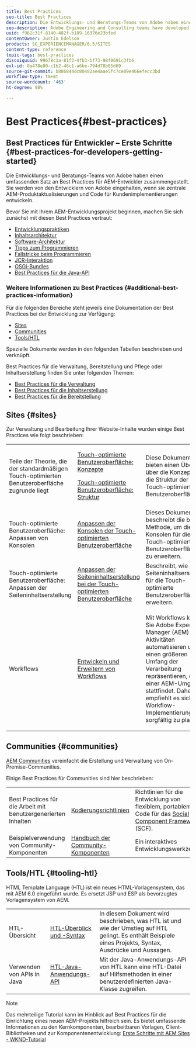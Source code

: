 ```yaml
---
title: Best Practices
seo-title: Best Practices
description: Die Entwicklungs- und Beratungs-Teams von Adobe haben einen umfassenden Satz an Best Practices für AEM-Entwickler zusammengestellt
seo-description: Adobe Engineering and Consulting teams have developed a comprehensive set of best practices for AEM developers
uuid: f962c31f-8140-482f-b189-16376e23bfed
contentOwner: Justin Edelson
products: SG_EXPERIENCEMANAGER/6.5/SITES
content-type: reference
topic-tags: best-practices
discoiquuid: 99678c1a-81f3-4fb3-bf73-98f0691c3fb6
exl-id: 0a478e80-c1b2-46c1-a6be-794d78b85d69
source-git-commit: b886844dc80482ae4aae5fc7ce09e466efecc3bd
workflow-type: tm+mt
source-wordcount: '463'
ht-degree: 98%

---
```


# Best Practices{#best-practices}

## Best Practices für Entwickler – Erste Schritte {#best-practices-for-developers-getting-started}

Die Entwicklungs- und Beratungs-Teams von Adobe haben einen umfassenden Satz an Best Practices für AEM-Entwickler zusammengestellt. Sie werden von den Entwicklern von Adobe eingehalten, wenn sie zentrale AEM-Produktaktualisierungen und Code für Kundenimplementierungen entwickeln.

Bevor Sie mit Ihrem AEM-Entwicklungsprojekt beginnen, machen Sie sich zunächst mit diesen Best Practices vertraut:

* [Entwicklungspraktiken](/help/sites-developing/development-practices.md)
* [Inhaltsarchitektur](/help/sites-developing/content-architecture.md)
* [Software-Architektur](/help/sites-developing/software-architecture.md)
* [Tipps zum Programmieren](/help/sites-developing/coding-tips.md)
* [Fallstricke beim Programmieren](/help/sites-developing/code-pitfalls.md)
* [JCR-Interaktion](/help/sites-developing/jcr-integration.md)
* [OSGi-Bundles](/help/sites-developing/osgi-bundles.md)
* [Best Practices für die Java-API](https://experienceleague.adobe.com/docs/experience-manager-learn/foundation/development/understand-java-api-best-practices.html?lang=de)

### Weitere Informationen zu Best Practices {#additional-best-practices-information}

Für die folgenden Bereiche steht jeweils eine Dokumentation der Best Practices bei der Entwicklung zur Verfügung:

* [Sites](#sites)
* [Communities](/help/sites-developing/best-practices.md#communities)
* [Tools/HTL](/help/sites-developing/best-practices.md#tooling-htl)

Spezielle Dokumente werden in den folgenden Tabellen beschrieben und verknüpft.

Best Practices für die Verwaltung, Bereitstellung und Pflege oder Inhaltserstellung finden Sie unter folgenden Themen:

* [Best Practices für die Verwaltung ](/help/sites-administering/administer-best-practices.md)
* [Best Practices für die Inhaltserstellung](/help/sites-authoring/best-practices.md)
* [Best Practices für die Bereitstellung ](/help/sites-deploying/best-practices.md)

## Sites {#sites}

Zur Verwaltung und Bearbeitung Ihrer Website-Inhalte wurden einige Best Practices wie folgt beschrieben:

<table>
 <tbody>
  <tr>
   <td>Teile der Theorie, die der standardmäßigen Touch-optimierten Benutzeroberfläche zugrunde liegt</td>
   <td><p><a href="/help/sites-developing/touch-ui-concepts.md">Touch-optimierte Benutzeroberfläche: Konzepte</a></p> <p><a href="/help/sites-developing/touch-ui-structure.md">Touch-optimierte Benutzeroberfläche: Struktur</a></p> </td>
   <td>Diese Dokumente bieten einen Überblick über die Konzepte und die Struktur der Touch-optimierten Benutzeroberfläche.</td>
  </tr>
  <tr>
   <td>Touch-optimierte Benutzeroberfläche: Anpassen von Konsolen </td>
   <td><a href="/help/sites-developing/customizing-consoles-touch.md">Anpassen der Konsolen der Touch-optimierten Benutzeroberfläche</a></td>
   <td>Dieses Dokument beschreibt die beste Methode, um die Konsolen für die Touch-optimierte Benutzeroberfläche zu erweitern.</td>
  </tr>
  <tr>
   <td>Touch-optimierte Benutzeroberfläche: Anpassen der Seiteninhaltserstellung</td>
   <td><a href="/help/sites-developing/customizing-page-authoring-touch.md">Anpassen der Seiteninhaltserstellung bei der Touch-optimierten Benutzeroberfläche</a></td>
   <td>Beschreibt, wie Sie die Seiteninhaltserstellung für die Touch-optimierte Benutzeroberfläche erweitern.</td>
  </tr>
  <tr>
   <td>Workflows</td>
   <td><a href="/help/sites-developing/workflows-best-practices.md">Entwickeln und Erweitern von Workflows</a></td>
   <td><p>Mit Workflows können Sie Adobe Experience Manager (AEM)-Aktivitäten automatisieren und einen größeren Umfang der Verarbeitung repräsentieren, die in einer AEM-Umgebung stattfindet. Daher empfiehlt es sich, die Workflow-Implementierungen sorgfältig zu planen.</p> </td>
  </tr>
 </tbody>
</table>

## Communities {#communities}

[AEM Communities](/help/communities/overview.md) vereinfacht die Erstellung und Verwaltung von On-Premise-Communities.

Einige Best Practices für Communities sind hier beschrieben:

|  |  |  |
|---|---|---|
| Best Practices für die Arbeit mit benutzergenerierten Inhalten | [Kodierungsrichtlinien ](/help/communities/code-guide.md) | Richtlinien für die Entwicklung von flexiblem, portablem Code für das [Social Component Framework](/help/communities/scf.md) (SCF). |
| Beispielverwendung von Community-Komponenten | [Handbuch der Community-Komponenten](/help/communities/components-guide.md) | Ein interaktives Entwicklungswerkzeug. |

## Tools/HTL {#tooling-htl}

HTML Template Language (HTL) ist ein neues HTML-Vorlagensystem, das mit AEM 6.0 eingeführt wurde. Es ersetzt JSP und ESP als bevorzugtes Vorlagensystem von AEM.

|  |  |  |
|---|---|---|
| HTL-Übersicht | [HTL-Überblick und -Syntax](https://experienceleague.adobe.com/docs/experience-manager-htl/content/overview.html) | In diesem Dokument wird beschrieben, was HTL ist und wie der Umstieg auf HTL gelingt. Es enthält Beispiele eines Projekts, Syntax, Ausdrücke und Aussagen. |
| Verwenden von APIs in Java | [HTL-Java-Anwendungs-API](https://experienceleague.adobe.com/docs/experience-manager-htl/using/htl/use-api-java.html?lang=de) | Mit der Java-Anwendungs-API von HTL kann eine HTL-Datei auf Hilfsmethoden in einer benutzerdefinierten Java-Klasse zugreifen. |

>[!NOTE]
>
>Das mehrteilige Tutorial kann im Hinblick auf Best Practices für die Einrichtung eines neuen AEM-Projekts hilfreich sein. Es bietet umfassende Informationen zu den Kernkomponenten, bearbeitbaren Vorlagen, Client-Bibliotheken und zur Komponentenentwicklung:
>[Erste Schritte mit AEM Sites - WKND-Tutorial](https://experienceleague.adobe.com/docs/experience-manager-learn/getting-started-wknd-tutorial-develop/overview.html?lang=de)
